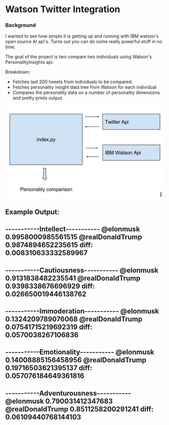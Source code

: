 # Watson Twitter Integration
### Background
I wanted to see how simple it is getting up and running with IBM watson's open source AI api's. Turns out you can do some really powerful stuff in no time.

The goal of the project is two compare two individuals using Watson's PersonalityInsights api.

Breakdown:
* Fetches last 200 tweets from individuals to be compared.
* Fetches personality insight data tree from Watson for each individual
* Compares the personality data on a number of personality dimensions and pretty prints output

![](images/program-scheme.png)

## Example Output:
-----------Intellect-----------
@elonmusk 0.9958000985561515
@realDonaldTrump 0.9874894652235615
diff: 0.008310633332589967
-------------------------------


-----------Cautiousness-----------
@elonmusk 0.9131838482235541
@realDonaldTrump 0.9398338676696929
diff: 0.026650019446138762
----------------------------------


-----------Immoderation-----------
@elonmusk 0.1324209789076068
@realDonaldTrump 0.07541715219692319
diff: 0.0570038267106836
----------------------------------


-----------Emotionality-----------
@elonmusk 0.14008885156458956
@realDonaldTrump 0.19716503621395137
diff: 0.057076184649361816
----------------------------------


-----------Adventurousness-----------
@elonmusk 0.790031412347683
@realDonaldTrump 0.8511258200291241
diff: 0.06109440768144103
-------------------------------------
